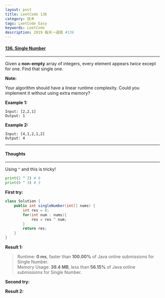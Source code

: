 ```yaml
---
layout: post
title: LeetCode 136
category: 技术
tags: LeetCode Easy
keywords: LeetCode
description: 2019 每天一道题 #136
---
```


#### [136. Single Number](https://leetcode.com/problems/single-number/)
---
Given a **non-empty** array of integers, every element appears *twice* except for one. Find that single one.

**Note:**

Your algorithm should have a linear runtime complexity. Could you implement it without using extra memory?

**Example 1:**
```
Input: [2,2,1]
Output: 1
```
**Example 2:**
```
Input: [4,1,2,1,2]
Output: 4
```
---
#### Thoughts
---
Using `^` and this is tricky!
```Python
print(2 ^ 2) # 0
print(0 ^ 3) # 3
```

**First try:**
```Java
class Solution {
    public int singleNumber(int[] nums) {
        int res = 0;
        for(int num : nums){
            res = res ^ num;
        }
        return res;
    }
}
```

**Result 1:**
> Runtime: **0 ms**, faster than **100.00%** of Java online submissions for Single Number.  
> Memory Usage: **39.4 MB**, less than **56.15%** of Java online submissions for Single Number.

**Second try:**


**Result 2:**

